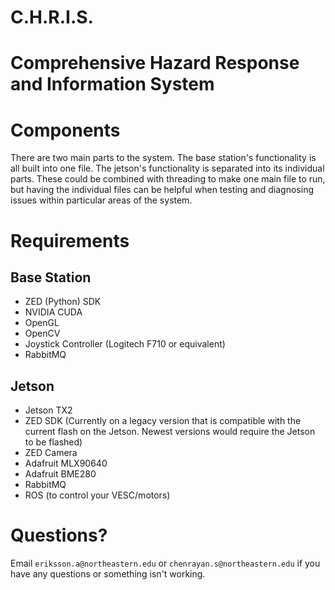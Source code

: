 # C.H.R.I.S.
# Comprehensive Hazard Response and Information System

 
# Components
There are two main parts to the system. The base station's functionality is all built into one file. The jetson's functionality is separated into its individual parts. These could be combined with threading to make one main file to run, but having the individual files can be helpful when testing and diagnosing issues within particular areas of the system.

# Requirements
## Base Station
- ZED (Python) SDK
- NVIDIA CUDA
- OpenGL
- OpenCV
- Joystick Controller (Logitech F710 or equivalent)
- RabbitMQ

## Jetson
- Jetson TX2
- ZED SDK (Currently on a legacy version that is compatible with the current flash on the Jetson. Newest versions would require the Jetson to be flashed)
- ZED Camera
- Adafruit MLX90640
- Adafruit BME280
- RabbitMQ
- ROS (to control your VESC/motors)

# Questions?
Email `eriksson.a@northeastern.edu` or `chenrayan.s@northeastern.edu` if you have any questions or something isn't working.
